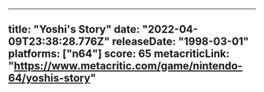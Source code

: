 
---
title: "Yoshi's Story"
date: "2022-04-09T23:38:28.776Z"
releaseDate: "1998-03-01"
platforms: ["n64"]
score: 65
metacriticLink: "https://www.metacritic.com/game/nintendo-64/yoshis-story"
---
